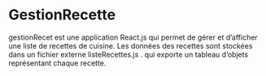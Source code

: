 # GestionRecette
gestionRecet est une application React.js qui permet de gérer et d’afficher une liste de recettes de cuisine. Les données des recettes sont stockées dans un fichier externe listeRecettes.js . qui exporte un tableau d’objets représentant chaque recette.
